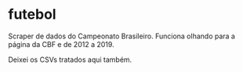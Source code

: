 # futebol
Scraper de dados do Campeonato Brasileiro. Funciona olhando para a página da CBF e de 2012 a 2019.

Deixei os CSVs tratados aqui também.
